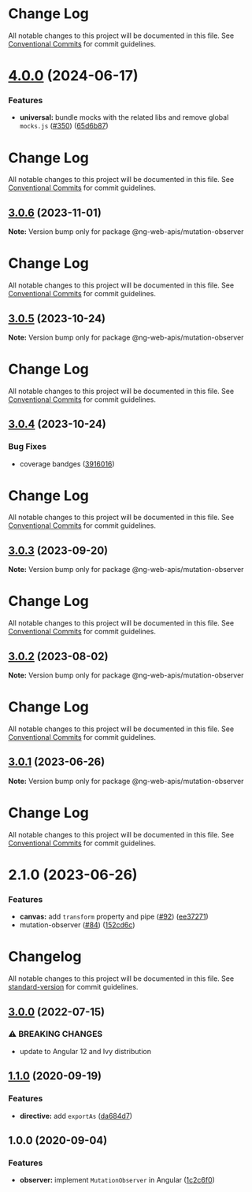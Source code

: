 # Change Log

All notable changes to this project will be documented in this file. See
[Conventional Commits](https://conventionalcommits.org) for commit guidelines.

# [4.0.0](https://github.com/taiga-family/ng-web-apis/compare/@ng-web-apis/mutation-observer@3.0.6...@ng-web-apis/mutation-observer@4.0.0) (2024-06-17)

### Features

- **universal:** bundle mocks with the related libs and remove global `mocks.js`
  ([#350](https://github.com/taiga-family/ng-web-apis/issues/350))
  ([65d6b87](https://github.com/taiga-family/ng-web-apis/commit/65d6b8744cd2acd85dfbc615e0449ca6b60c8b90))

# Change Log

All notable changes to this project will be documented in this file. See
[Conventional Commits](https://conventionalcommits.org) for commit guidelines.

## [3.0.6](https://github.com/taiga-family/ng-web-apis/compare/@ng-web-apis/mutation-observer@3.0.5...@ng-web-apis/mutation-observer@3.0.6) (2023-11-01)

**Note:** Version bump only for package @ng-web-apis/mutation-observer

# Change Log

All notable changes to this project will be documented in this file. See
[Conventional Commits](https://conventionalcommits.org) for commit guidelines.

## [3.0.5](https://github.com/taiga-family/ng-web-apis/compare/@ng-web-apis/mutation-observer@3.0.4...@ng-web-apis/mutation-observer@3.0.5) (2023-10-24)

**Note:** Version bump only for package @ng-web-apis/mutation-observer

# Change Log

All notable changes to this project will be documented in this file. See
[Conventional Commits](https://conventionalcommits.org) for commit guidelines.

## [3.0.4](https://github.com/taiga-family/ng-web-apis/compare/@ng-web-apis/mutation-observer@3.0.3...@ng-web-apis/mutation-observer@3.0.4) (2023-10-24)

### Bug Fixes

- coverage bandges
  ([3916016](https://github.com/taiga-family/ng-web-apis/commit/39160166d865b37da18aa6358de9966486046969))

# Change Log

All notable changes to this project will be documented in this file. See
[Conventional Commits](https://conventionalcommits.org) for commit guidelines.

## [3.0.3](https://github.com/taiga-family/ng-web-apis/compare/@ng-web-apis/mutation-observer@3.0.2...@ng-web-apis/mutation-observer@3.0.3) (2023-09-20)

**Note:** Version bump only for package @ng-web-apis/mutation-observer

# Change Log

All notable changes to this project will be documented in this file. See
[Conventional Commits](https://conventionalcommits.org) for commit guidelines.

## [3.0.2](https://github.com/taiga-family/ng-web-apis/compare/@ng-web-apis/mutation-observer@3.0.1...@ng-web-apis/mutation-observer@3.0.2) (2023-08-02)

**Note:** Version bump only for package @ng-web-apis/mutation-observer

# Change Log

All notable changes to this project will be documented in this file. See
[Conventional Commits](https://conventionalcommits.org) for commit guidelines.

## [3.0.1](https://github.com/taiga-family/ng-web-apis/compare/@ng-web-apis/mutation-observer@3.0.0...@ng-web-apis/mutation-observer@3.0.1) (2023-06-26)

**Note:** Version bump only for package @ng-web-apis/mutation-observer

# Change Log

All notable changes to this project will be documented in this file. See
[Conventional Commits](https://conventionalcommits.org) for commit guidelines.

# 2.1.0 (2023-06-26)

### Features

- **canvas:** add `transform` property and pipe ([#92](https://github.com/taiga-family/ng-web-apis/issues/92))
  ([ee37271](https://github.com/taiga-family/ng-web-apis/commit/ee372716bbc5dd0734b474d12102fec1d5ec3321))
- mutation-observer ([#84](https://github.com/taiga-family/ng-web-apis/issues/84))
  ([152cd6c](https://github.com/taiga-family/ng-web-apis/commit/152cd6ccd3c6227e4268a595230ea848e06a966e))

# Changelog

All notable changes to this project will be documented in this file. See
[standard-version](https://github.com/conventional-changelog/standard-version) for commit guidelines.

## [3.0.0](https://github.com/ng-web-apis/mutation-observer/compare/v1.1.0...v2.0.0) (2022-07-15)

### ⚠ BREAKING CHANGES

- update to Angular 12 and Ivy distribution

## [1.1.0](https://github.com/ng-web-apis/mutation-observer/compare/v1.0.0...v1.1.0) (2020-09-19)

### Features

- **directive:** add `exportAs` ([da684d7](https://github.com/ng-web-apis/mutation-observer/commit/da684d7))

## 1.0.0 (2020-09-04)

### Features

- **observer:** implement `MutationObserver` in Angular
  ([1c2c6f0](https://github.com/ng-web-apis/mutation-observer/commit/1c2c6f0))
